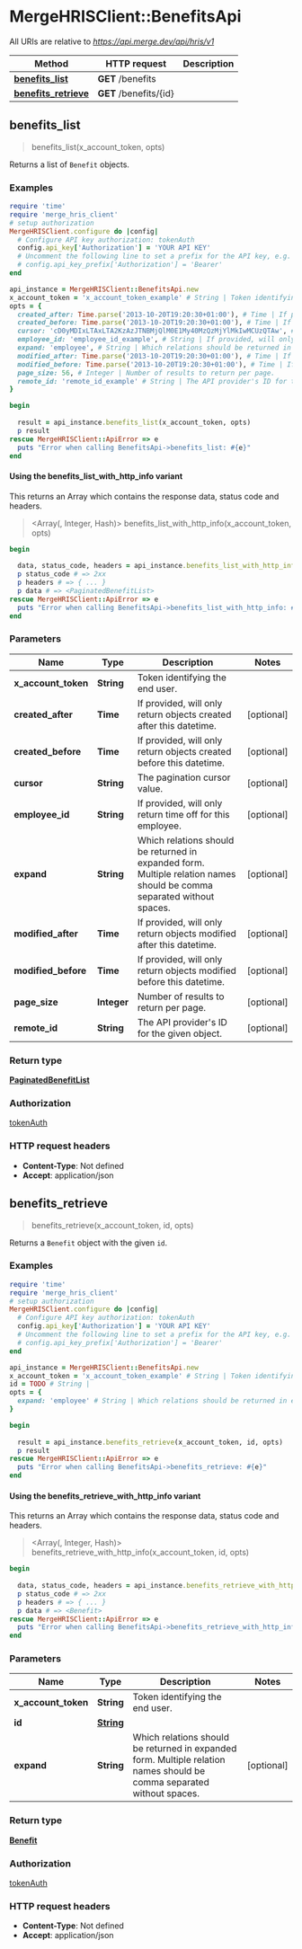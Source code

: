# MergeHRISClient::BenefitsApi

All URIs are relative to *https://api.merge.dev/api/hris/v1*

| Method | HTTP request | Description |
| ------ | ------------ | ----------- |
| [**benefits_list**](BenefitsApi.md#benefits_list) | **GET** /benefits |  |
| [**benefits_retrieve**](BenefitsApi.md#benefits_retrieve) | **GET** /benefits/{id} |  |


## benefits_list

> <PaginatedBenefitList> benefits_list(x_account_token, opts)



Returns a list of `Benefit` objects.

### Examples

```ruby
require 'time'
require 'merge_hris_client'
# setup authorization
MergeHRISClient.configure do |config|
  # Configure API key authorization: tokenAuth
  config.api_key['Authorization'] = 'YOUR API KEY'
  # Uncomment the following line to set a prefix for the API key, e.g. 'Bearer' (defaults to nil)
  # config.api_key_prefix['Authorization'] = 'Bearer'
end

api_instance = MergeHRISClient::BenefitsApi.new
x_account_token = 'x_account_token_example' # String | Token identifying the end user.
opts = {
  created_after: Time.parse('2013-10-20T19:20:30+01:00'), # Time | If provided, will only return objects created after this datetime.
  created_before: Time.parse('2013-10-20T19:20:30+01:00'), # Time | If provided, will only return objects created before this datetime.
  cursor: 'cD0yMDIxLTAxLTA2KzAzJTNBMjQlM0E1My40MzQzMjYlMkIwMCUzQTAw', # String | The pagination cursor value.
  employee_id: 'employee_id_example', # String | If provided, will only return time off for this employee.
  expand: 'employee', # String | Which relations should be returned in expanded form. Multiple relation names should be comma separated without spaces.
  modified_after: Time.parse('2013-10-20T19:20:30+01:00'), # Time | If provided, will only return objects modified after this datetime.
  modified_before: Time.parse('2013-10-20T19:20:30+01:00'), # Time | If provided, will only return objects modified before this datetime.
  page_size: 56, # Integer | Number of results to return per page.
  remote_id: 'remote_id_example' # String | The API provider's ID for the given object.
}

begin
  
  result = api_instance.benefits_list(x_account_token, opts)
  p result
rescue MergeHRISClient::ApiError => e
  puts "Error when calling BenefitsApi->benefits_list: #{e}"
end
```

#### Using the benefits_list_with_http_info variant

This returns an Array which contains the response data, status code and headers.

> <Array(<PaginatedBenefitList>, Integer, Hash)> benefits_list_with_http_info(x_account_token, opts)

```ruby
begin
  
  data, status_code, headers = api_instance.benefits_list_with_http_info(x_account_token, opts)
  p status_code # => 2xx
  p headers # => { ... }
  p data # => <PaginatedBenefitList>
rescue MergeHRISClient::ApiError => e
  puts "Error when calling BenefitsApi->benefits_list_with_http_info: #{e}"
end
```

### Parameters

| Name | Type | Description | Notes |
| ---- | ---- | ----------- | ----- |
| **x_account_token** | **String** | Token identifying the end user. |  |
| **created_after** | **Time** | If provided, will only return objects created after this datetime. | [optional] |
| **created_before** | **Time** | If provided, will only return objects created before this datetime. | [optional] |
| **cursor** | **String** | The pagination cursor value. | [optional] |
| **employee_id** | **String** | If provided, will only return time off for this employee. | [optional] |
| **expand** | **String** | Which relations should be returned in expanded form. Multiple relation names should be comma separated without spaces. | [optional] |
| **modified_after** | **Time** | If provided, will only return objects modified after this datetime. | [optional] |
| **modified_before** | **Time** | If provided, will only return objects modified before this datetime. | [optional] |
| **page_size** | **Integer** | Number of results to return per page. | [optional] |
| **remote_id** | **String** | The API provider&#39;s ID for the given object. | [optional] |

### Return type

[**PaginatedBenefitList**](PaginatedBenefitList.md)

### Authorization

[tokenAuth](../README.md#tokenAuth)

### HTTP request headers

- **Content-Type**: Not defined
- **Accept**: application/json


## benefits_retrieve

> <Benefit> benefits_retrieve(x_account_token, id, opts)



Returns a `Benefit` object with the given `id`.

### Examples

```ruby
require 'time'
require 'merge_hris_client'
# setup authorization
MergeHRISClient.configure do |config|
  # Configure API key authorization: tokenAuth
  config.api_key['Authorization'] = 'YOUR API KEY'
  # Uncomment the following line to set a prefix for the API key, e.g. 'Bearer' (defaults to nil)
  # config.api_key_prefix['Authorization'] = 'Bearer'
end

api_instance = MergeHRISClient::BenefitsApi.new
x_account_token = 'x_account_token_example' # String | Token identifying the end user.
id = TODO # String | 
opts = {
  expand: 'employee' # String | Which relations should be returned in expanded form. Multiple relation names should be comma separated without spaces.
}

begin
  
  result = api_instance.benefits_retrieve(x_account_token, id, opts)
  p result
rescue MergeHRISClient::ApiError => e
  puts "Error when calling BenefitsApi->benefits_retrieve: #{e}"
end
```

#### Using the benefits_retrieve_with_http_info variant

This returns an Array which contains the response data, status code and headers.

> <Array(<Benefit>, Integer, Hash)> benefits_retrieve_with_http_info(x_account_token, id, opts)

```ruby
begin
  
  data, status_code, headers = api_instance.benefits_retrieve_with_http_info(x_account_token, id, opts)
  p status_code # => 2xx
  p headers # => { ... }
  p data # => <Benefit>
rescue MergeHRISClient::ApiError => e
  puts "Error when calling BenefitsApi->benefits_retrieve_with_http_info: #{e}"
end
```

### Parameters

| Name | Type | Description | Notes |
| ---- | ---- | ----------- | ----- |
| **x_account_token** | **String** | Token identifying the end user. |  |
| **id** | [**String**](.md) |  |  |
| **expand** | **String** | Which relations should be returned in expanded form. Multiple relation names should be comma separated without spaces. | [optional] |

### Return type

[**Benefit**](Benefit.md)

### Authorization

[tokenAuth](../README.md#tokenAuth)

### HTTP request headers

- **Content-Type**: Not defined
- **Accept**: application/json

